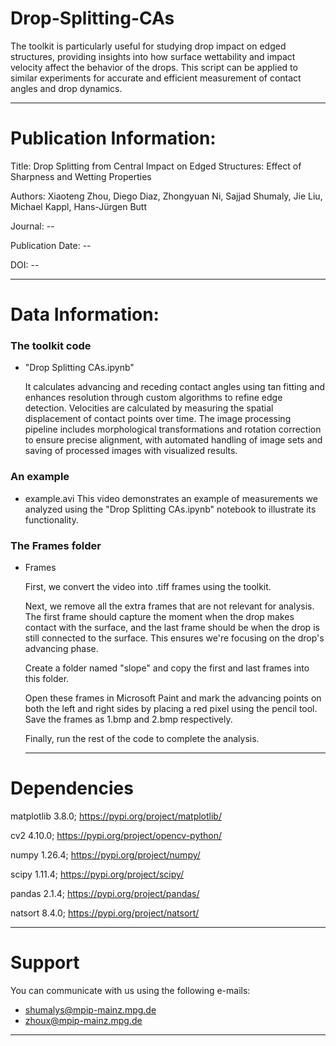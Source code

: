 # Drop-Splitting-CAs
The toolkit is particularly useful for studying drop impact on edged structures, providing insights into how surface wettability and impact velocity affect the behavior of the drops. This script can be applied to similar experiments for accurate and efficient measurement of contact angles and drop dynamics.


---
# Publication Information:

Title: Drop Splitting from Central Impact on Edged Structures: Effect of Sharpness and Wetting Properties

Authors: Xiaoteng Zhou, Diego Diaz, Zhongyuan Ni, Sajjad Shumaly, Jie Liu, Michael Kappl, Hans-Jürgen Butt

Journal: --

Publication Date: --

DOI: --


---
# Data Information:

### The toolkit code

- "Drop Splitting CAs.ipynb"

    It calculates advancing and receding contact angles using tan fitting and enhances resolution through custom algorithms to refine edge detection. Velocities are calculated by measuring the spatial displacement of contact points over time. The image processing pipeline includes morphological transformations and rotation correction to ensure precise alignment, with automated handling of image sets and saving of processed images with visualized results.

### An example

- example.avi
    This video demonstrates an example of measurements we analyzed using the "Drop Splitting CAs.ipynb" notebook to illustrate its functionality.


### The Frames folder

- Frames

    First, we convert the video into .tiff frames using the toolkit.

    Next, we remove all the extra frames that are not relevant for analysis. The first frame should capture the moment when the drop makes contact with the surface, and the last frame should be when the drop is still connected to the surface. This ensures we're focusing on the drop's advancing phase.

    Create a folder named "slope" and copy the first and last frames into this folder.

    Open these frames in Microsoft Paint and mark the advancing points on both the left and right sides by placing a red pixel using the pencil tool. Save the frames as 1.bmp and 2.bmp respectively.
    
    Finally, run the rest of the code to complete the analysis.
  

  ---
# Dependencies 

matplotlib 3.8.0; https://pypi.org/project/matplotlib/

cv2 4.10.0; https://pypi.org/project/opencv-python/

numpy 1.26.4; https://pypi.org/project/numpy/

scipy 1.11.4; https://pypi.org/project/scipy/

pandas 2.1.4; https://pypi.org/project/pandas/

natsort 8.4.0; https://pypi.org/project/natsort/

---
# Support

You can communicate with us using the following e-mails:

- shumalys@mpip-mainz.mpg.de
- zhoux@mpip-mainz.mpg.de
---
